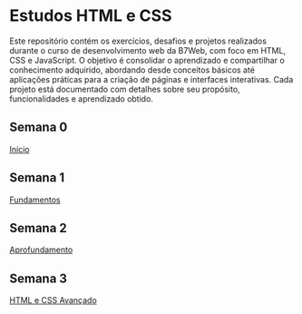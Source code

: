 # Estudos HTML e CSS
 Este repositório contém os exercícios, desafios e projetos realizados durante o curso de desenvolvimento web da B7Web, com foco em HTML, CSS e JavaScript. O objetivo é consolidar o aprendizado e compartilhar o conhecimento adquirido, abordando desde conceitos básicos até aplicações práticas para a criação de páginas e interfaces interativas. Cada projeto está documentado com detalhes sobre seu propósito, funcionalidades e aprendizado obtido.

## Semana 0
[Início](semana0.md)

## Semana 1
[Fundamentos](semana1.md)

## Semana 2
[Aprofundamento](semana2.md)

## Semana 3
[HTML e CSS Avançado](semana3.md)